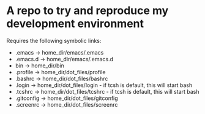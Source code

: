 A repo to try and reproduce my development environment
=======================================================


Requires the following symbolic links:

 * .emacs -> home_dir/emacs/.emacs
 * .emacs.d -> home_dir/emacs/.emacs.d
 * bin -> home_dir/bin
 * .profile -> home_dir/dot_files/profile
 * .bashrc -> home_dir/dot_files/bashrc
 * .login -> home_dir/dot_files/login - if tcsh is default, this will start bash
 * .tcshrc -> home_dir/dot_files/tcshrc - if tcsh is default, this will start bash
 * .gitconfig -> home_dir/dot_files/gitconfig
 * .screenrc -> home_dir/dot_files/screenrc
